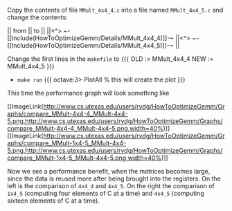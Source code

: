 Copy the contents of file `MMult_4x4_4.c` into a file named `MMult_4x4_5.c` and change the contents:

 || from || to ||
 ||<^> ~-[[Include(HowToOptimizeGemm/Details/MMult_4x4_4)]]-~ ||<^> ~-[[Include(HowToOptimizeGemm/Details/MMult_4x4_5)]]-~ ||

Change the first lines in the `makefile` to
    {{{
OLD  := MMult_4x4_4
NEW  := MMult_4x4_5
}}}
 * `make run`
  {{{ 
octave:3> PlotAll        % this will create the plot
}}}

This time the performance graph will look something like

[[ImageLink(http://www.cs.utexas.edu/users/rvdg/HowToOptimizeGemm/Graphs/compare_MMult-4x4-4_MMult-4x4-5.png,http://www.cs.utexas.edu/users/rvdg/HowToOptimizeGemm/Graphs/compare_MMult-4x4-4_MMult-4x4-5.png,width=40%)]]
[[ImageLink(http://www.cs.utexas.edu/users/rvdg/HowToOptimizeGemm/Graphs/compare_MMult-1x4-5_MMult-4x4-5.png,http://www.cs.utexas.edu/users/rvdg/HowToOptimizeGemm/Graphs/compare_MMult-1x4-5_MMult-4x4-5.png,width=40%)]]

Now we see a performance benefit, when the matrices becomes large, since the data is reused more after being brought into the registers.  On the left is the comparison of `4x4_4` and `4x4_5`.  On the right the comparison of `1x4_5` (computing four elements of C at a time) and `4x4_5` (computing sixteen elements of C at a time).
